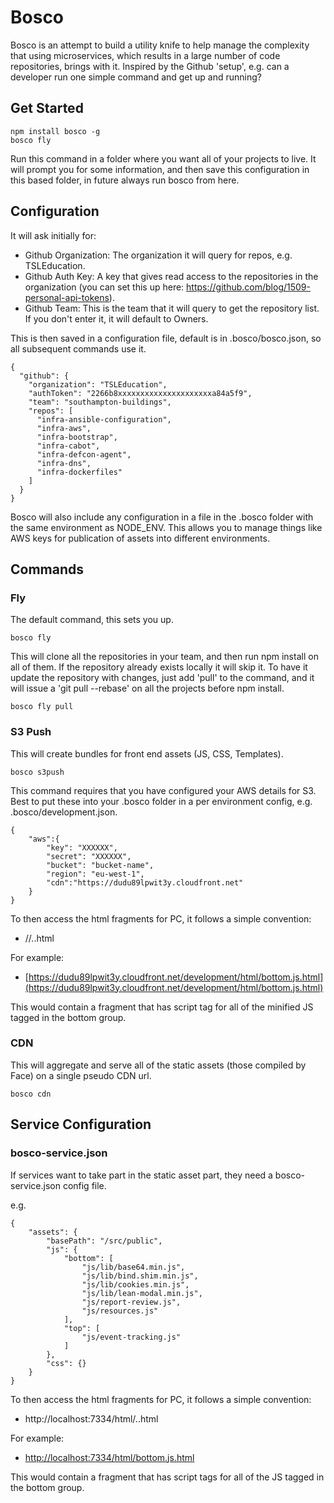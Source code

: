 # Bosco

Bosco is an attempt to build a utility knife to help manage the complexity that using microservices, which results in a large number of code repositories, brings with it.  Inspired by the Github 'setup', e.g. can a developer run one simple command and get up and running?

## Get Started

```
npm install bosco -g
bosco fly
```

Run this command in a folder where you want all of your projects to live.  It will prompt you for some information, and then save this configuration in this based folder, in future always run bosco from here.

## Configuration

It will ask initially for:

- Github Organization:  The organization it will query for repos, e.g. TSLEducation.
- Github Auth Key:  A key that gives read access to the repositories in the organization (you can set this up here: https://github.com/blog/1509-personal-api-tokens).
- Github Team:  This is the team that it will query to get the repository list.  If you don't enter it, it will default to Owners.

This is then saved in a configuration file, default is in .bosco/bosco.json, so all subsequent commands use it.

```
{
  "github": {
    "organization": "TSLEducation",
    "authToken": "2266b8xxxxxxxxxxxxxxxxxxxxxa84a5f9",
    "team": "southampton-buildings",
    "repos": [
      "infra-ansible-configuration",
      "infra-aws",
      "infra-bootstrap",
      "infra-cabot",
      "infra-defcon-agent",
      "infra-dns",
      "infra-dockerfiles"
    ]
  }
}
```

Bosco will also include any configuration in a file in the .bosco folder with the same environment as NODE_ENV.  This allows you to manage things like AWS keys for publication of assets into different environments.

## Commands

### Fly

The default command, this sets you up.

```
bosco fly
```

This will clone all the repositories in your team, and then run npm install on all of them.  If the repository already exists locally it will skip it.  To have it update the repository with changes, just add 'pull' to the command, and it will issue a 'git pull --rebase' on all the projects before npm install.

```
bosco fly pull
```

### S3 Push

This will create bundles for front end assets (JS, CSS, Templates).

```
bosco s3push
```

This command requires that you have configured your AWS details for S3.  Best to put these into your .bosco folder in a per environment config, e.g. .bosco/development.json.

```
{
	"aws":{
		"key": "XXXXXX",
        "secret": "XXXXXX",
        "bucket": "bucket-name",
        "region": "eu-west-1",
        "cdn":"https://dudu89lpwit3y.cloudfront.net"
	}
}

```

To then access the html fragments for PC, it follows a simple convention:

- <cdn>/<environment>/<tag>.<type>.html

For example:

- [https://dudu89lpwit3y.cloudfront.net/development/html/bottom.js.html](https://dudu89lpwit3y.cloudfront.net/development/html/bottom.js.html)

This would contain a fragment that has script tag for all of the minified JS tagged in the bottom group.

### CDN

This will aggregate and serve all of the static assets (those compiled by Face) on a single pseudo CDN url.  

```
bosco cdn
```

## Service Configuration

### bosco-service.json

If services want to take part in the static asset part, they need a bosco-service.json config file.

e.g.

```
{
    "assets": {
        "basePath": "/src/public",
        "js": {
            "bottom": [
                "js/lib/base64.min.js",
                "js/lib/bind.shim.min.js",
                "js/lib/cookies.min.js",
                "js/lib/lean-modal.min.js",
                "js/report-review.js",
                "js/resources.js"
            ],
            "top": [
                "js/event-tracking.js"
            ]
        },
        "css": {}
    }
}
```

To then access the html fragments for PC, it follows a simple convention:

- http://localhost:7334/html/<tag>.<type>.html

For example:

- [http://localhost:7334/html/bottom.js.html](http://localhost:7334/html/bottom.js.html)

This would contain a fragment that has script tags for all of the JS tagged in the bottom group.



